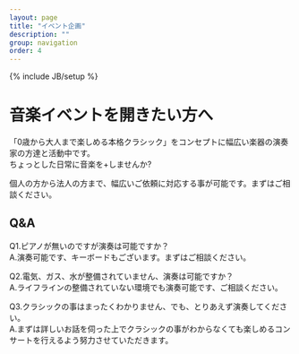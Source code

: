 ```yaml
---
layout: page
title: "イベント企画"
description: ""
group: navigation
order: 4
---
```

{% include JB/setup %}

# 音楽イベントを開きたい方へ

「0歳から大人まで楽しめる本格クラシック」をコンセプトに幅広い楽器の演奏家の方達と活動中です。  
ちょっとした日常に音楽を+しませんか?

個人の方から法人の方まで、幅広いご依頼に対応する事が可能です。まずはご相談ください。

## Q&A

Q1.ピアノが無いのですが演奏は可能ですか？  
A.演奏可能です、キーボードもございます。まずはご相談ください。

Q2.電気、ガス、水が整備されていません、演奏は可能ですか？  
A.ライフラインの整備されていない環境でも演奏可能です、ご相談ください。

Q3.クラシックの事はまったくわかりません、でも、とりあえず演奏してください。  
A.まずは詳しいお話を伺った上でクラシックの事がわからなくても楽しめるコンサートを行えるよう努力させていただきます。
